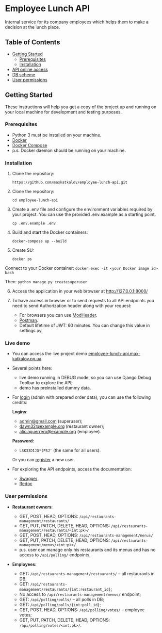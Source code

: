 # Employee Lunch API

Internal service for its company employees which helps them to  make a decision at the lunch place.

## Table of Contents

- [Getting Started](#getting-started)
  - [Prerequisites](#prerequisites)
  - [Installation](#installation)
- [API online access](#live-demo)
- [DB scheme](https://monosnap.com/file/rLG56LIZWY1h6Rsa29PjaRvvL2Jrqc)
- [User permissions](#user-permissions)

## Getting Started

These instructions will help you get a copy of the project up and running on your local machine for development and testing purposes.

### Prerequisites

- Python 3 must be installed on your machine.
- [Docker](https://docs.docker.com/get-docker/)
- [Docker Compose](https://docs.docker.com/compose/install/)
- p.s. Docker daemon should be running on your machine.

### Installation

1. Clone the repository:

   ```shell
   https://github.com/maxkatkalov/employee-lunch-api.git

2. Clone the repository:

   ```shell
   cd employee-lunch-api

3. Create a .env file and configure the environment variables required by your project. You can use the provided .env.example as a starting point.

   ```shell
   cp .env.example .env

4. Build and start the Docker containers:

   ```shell
   docker-compose up --build

5. Create SU:
   ```shell	
   docker ps

  Connect to your Docker container: ```docker exec -it <your Docker image id> bash```

  Then: ```python manage.py createsuperuser```

6. Access the application in your web browser at http://127.0.0.1:8000/

7. To have access in browser or to send requests to all API endpoints you need to send Authorization header along with your request:
   
   - For browsers you can use [ModHeader](https://modheader.com/?ref=me&product=ModHeader&version=5.0.7&browser=chrome).
   - [Postman](https://monosnap.com/file/yX9vn5LwypObGy1nRNBC6NLlGaSdBj).
   - Default lifetime of JWT: 60 minutes. You can change this value in settings.py.

### Live demo

- You can access the live project demo [employee-lunch-api.max-katkalov.pp.ua](https://employee-lunch-api.max-katkalov.pp.ua/).
- Several points here:
  - live demo running in DEBUG mode, so you can use Django Debug Toolbar to explore the API;
  - demo has preinstalled dummy data.

- For [login]([https://care-express-api.techone.pp.ua/api/station-user/token/login/](https://employee-lunch-api.max-katkalov.pp.ua/api/user-area/token/login/)) (admin with prepared order data), you can use the following credits:

   **Logins:** 
     - admin@gmail.com (superuser);
     - dawn32@example.org (restaurant owner);
     - aliciaguerrero@example.org (employee).

   **Password:** 
     - ```LSK33D1JG*(PSJ'``` (the same for all users).

   Or you can [register](https://employee-lunch-api.max-katkalov.pp.ua/api/user-area/register/) a new user.

- For exploring the API endpoints, access the documentation:

  - [Swagger](https://employee-lunch-api.max-katkalov.pp.ua/api/doc/swagger/)
  - [Redoc](https://employee-lunch-api.max-katkalov.pp.ua/api/doc/redoc/)

### User permissions
- **Restaurant owners**:
  - GET, POST, HEAD, OPTIONS: ```/api/restaurants-management/restaurants/```
  - GET, PUT, PATCH, DELETE, HEAD, OPTIONS: ```/api/restaurants-management/restaurants/<int:pk>/```
  - GET, POST, HEAD, OPTIONS: ```/api/restaurants-management/menus/```
  - GET, PUT, PATCH, DELETE, HEAD, OPTIONS: ```/api/restaurants-management/menus/<int:pk>/```
  - p.s. user can manage only his restaurants and its menus and has no access to ```/api/polling/``` endpoints.
  
- **Employees**:
  - GET: ```/api/restaurants-management/restaurants/``` – all restaurants in DB;
  - GET: ```/api/restaurants-management/restaurants/{int:restaurant_id}```;
  - No access to ```/api/restaurants-management/menus/``` endpoint;
  - GET: ```/api/polling/polls/``` – all polls in DB;
  - GET: ```/api/polling/polls/{int:poll_id}```;
  - GET, POST, HEAD, OPTIONS: ```/api/polling/votes/``` – employee votes;
  - GET, PUT, PATCH, DELETE, HEAD, OPTIONS: ```/api/polling/votes/<int:pk>/```.

